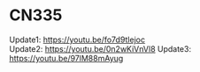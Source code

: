 # CN335
Update1: https://youtu.be/fo7d9tlejoc <br>
Update2: https://youtu.be/0n2wKiVnVl8
Update3: https://youtu.be/97lM88mAyug
